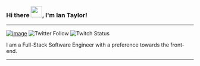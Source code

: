 ### Hi there <img src="https://raw.githubusercontent.com/MartinHeinz/MartinHeinz/master/wave.gif" width="30px">, I'm Ian Taylor!

---

<a href="https://www.linkedin.com/in/ianmichaeltaylor">![image](https://img.shields.io/badge/LinkedIn-0077B5?style=for-the-badge&logo=linkedin&logoColor=white)</a>
![Twitter Follow](https://img.shields.io/twitter/follow/theianmtaylor?style=social)
![Twitch Status](https://img.shields.io/twitch/status/ianmtaylor?style=social)

I am a Full-Stack Software Engineer with a preference towards the front-end.

---

<!--
**iTaylorCodes/iTaylorCodes** is a ✨ _special_ ✨ repository because its `README.md` (this file) appears on your GitHub profile.

Here are some ideas to get you started:

- 🔭 I’m currently working on ...
- 🌱 I’m currently learning ...
- 👯 I’m looking to collaborate on ...
- 🤔 I’m looking for help with ...
- 💬 Ask me about ...
- 📫 How to reach me: ...
- 😄 Pronouns: ...
- ⚡ Fun fact: ...
-->
